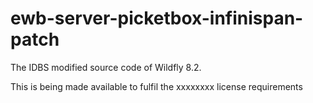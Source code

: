 # ewb-server-picketbox-infinispan-patch

The IDBS modified source code of Wildfly 8.2.

This is being made available to fulfil the xxxxxxxx license requirements
